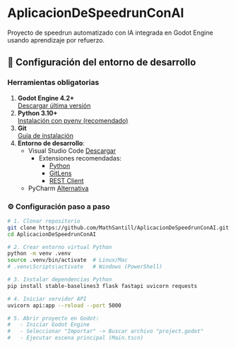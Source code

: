 # AplicacionDeSpeedrunConAI

Proyecto de speedrun automatizado con IA integrada en Godot Engine usando aprendizaje por refuerzo.

## 🔧 Configuración del entorno de desarrollo

### Herramientas obligatorias
1. **Godot Engine 4.2+**  
   [Descargar última versión](https://godotengine.org/download)
2. **Python 3.10+**  
   [Instalación con pyenv (recomendado)](https://github.com/pyenv/pyenv)
3. **Git**  
   [Guía de instalación](https://git-scm.com/book/en/v2/Getting-Started-Installing-Git)
4. **Entorno de desarrollo**:
   - Visual Studio Code [Descargar](https://code.visualstudio.com/)
     - Extensiones recomendadas:
       - [Python](https://marketplace.visualstudio.com/items?itemName=ms-python.python)
       - [GitLens](https://marketplace.visualstudio.com/items?itemName=eamodio.gitlens)
       - [REST Client](https://marketplace.visualstudio.com/items?itemName=humao.rest-client)
   - PyCharm [Alternativa](https://www.jetbrains.com/pycharm/)

### ⚙️ Configuración paso a paso
```bash
# 1. Clonar repositorio
git clone https://github.com/MathSantill/AplicacionDeSpeedrunConAI.git
cd AplicacionDeSpeedrunConAI

# 2. Crear entorno virtual Python
python -m venv .venv
source .venv/bin/activate  # Linux/Mac
# .venv\Scripts\activate   # Windows (PowerShell)

# 3. Instalar dependencias Python
pip install stable-baselines3 flask fastapi uvicorn requests

# 4. Iniciar servidor API
uvicorn api:app --reload --port 5000

# 5. Abrir proyecto en Godot:
#   - Iniciar Godot Engine
#   - Seleccionar "Importar" -> Buscar archivo "project.godot"
#   - Ejecutar escena principal (Main.tscn)